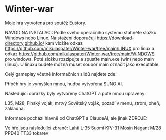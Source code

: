 # Winter-war
Moje hra vytvořena pro soutěž Eustory.

NÁVOD NA INSTALACI:
Podle svého operačního systému stáhněte složku Windows nebo Linux.
Na stažení doporučuji https://download-directory.github.io/ kam vložíte odkaz https://github.com/mikulaspater/Winter-war/tree/main/LINUX pro linux a odkaz https://github.com/mikulaspater/Winter-war/tree/main/WINDOWS pro windows. Poté složku rozzipujte a spusťte main.exe (win) nebo main (linux). U linuxu budete možná muset soubor main označit jako executable.

Celý gameplay včetně informačních slidů najdete zde:



Příběh hry je vymyšlen mnou, hudba vytvořena SUNO AI.

Následující obrázky byly vytvořeny ChatGPT a poté mnou upraveny:

L35, M28, Finský voják, mrtvý Sovětský voják, pozadí v menu, strom, oheň, základna.

Informace pocházi hlavně od ChatGPT a ClaudeAI, ale jinak ZDROJE:





Ve hře jsou následující zbraně:
Lahti L-35
Suomi KP/-31
Mosin Nagant M/28
PPD40
TT33 tokarev
